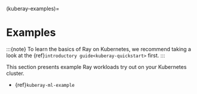 (kuberay-examples)=

# Examples

:::{note}
To learn the basics of Ray on Kubernetes, we recommend taking a look
at the {ref}`introductory guide<kuberay-quickstart>` first.
:::

This section presents example Ray workloads try out on your Kubernetes cluster.
- {ref}`kuberay-ml-example`
